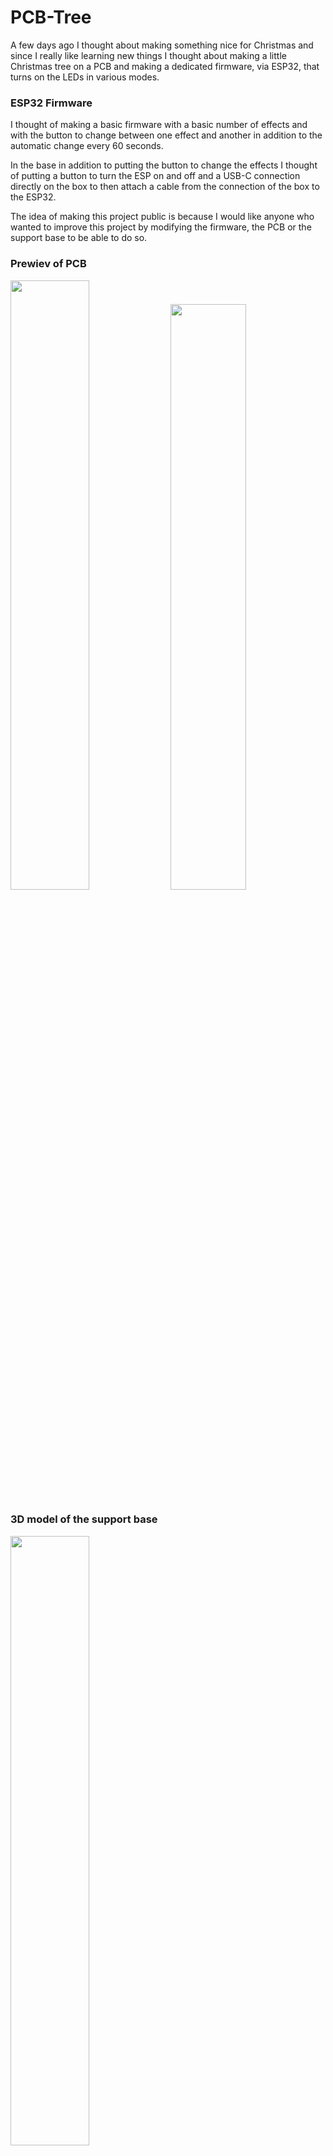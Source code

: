 # PCB-Tree

A few days ago I thought about making something nice for Christmas and since I really like learning new things I thought about making a little Christmas tree on a PCB and making a dedicated firmware, via ESP32, that turns on the LEDs in various modes.

### ESP32 Firmware
I thought of making a basic firmware with a basic number of effects and with the button to change between one effect and another in addition to the automatic change every 60 seconds.

In the base in addition to putting the button to change the effects I thought of putting a button to turn the ESP on and off and a USB-C connection directly on the box to then attach a cable from the connection of the box to the ESP32.

The idea of ​​making this project public is because I would like anyone who wanted to improve this project by modifying the firmware, the PCB or the support base to be able to do so.

### Prewiev of PCB
<img src="https://github.com/user-attachments/assets/fef6218e-a17a-42a3-8d54-9e3bb8eaba6b" width="50%">
<img src="https://github.com/user-attachments/assets/f83502d3-957b-4e7b-b6c0-70eaf620a7d1" width="49%">

### 3D model of the support base


<img src="https://github.com/user-attachments/assets/366acd56-f8ff-43ac-9626-0ea367e583be" width="50%">
